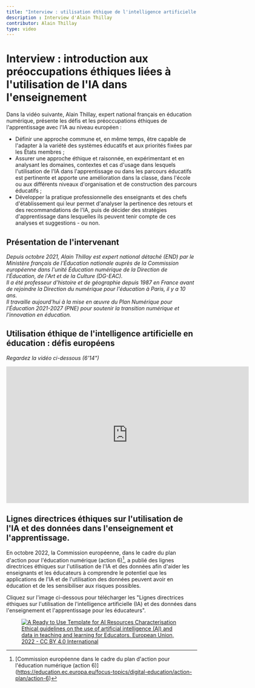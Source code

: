 ```yaml
---
title: "Interview : utilisation éthique de l'intelligence artificielle en éducation"
description : Interview d'Alain Thillay
contributor: Alain Thillay
type: video
---
```


# Interview : introduction aux préoccupations éthiques liées à l'utilisation de l'IA dans l'enseignement

Dans la vidéo suivante, Alain Thillay, expert national français en éducation numérique, présente les défis et les préoccupations éthiques de l'apprentissage avec l'IA au niveau européen :

- Définir une approche commune et, en même temps, être capable de l'adapter à la variété des systèmes éducatifs et aux priorités fixées par les États membres ;
- Assurer une approche éthique et raisonnée, en expérimentant et en analysant les domaines, contextes et cas d'usage dans lesquels l'utilisation de l'IA dans l'apprentissage ou dans les parcours éducatifs est pertinente et apporte une amélioration dans la classe, dans l'école ou aux différents niveaux d'organisation et de construction des parcours éducatifs ;
- Développer la pratique professionnelle des enseignants et des chefs d'établissement qui leur permet d'analyser la pertinence des retours et des recommandations de l'IA, puis de décider des stratégies d'apprentissage dans lesquelles ils peuvent tenir compte de ces analyses et suggestions - ou non.

## Présentation de l'intervenant

*Depuis octobre 2021, Alain Thillay est expert national détaché (END) par le Ministère français de l'Éducation nationale auprès de la Commission européenne dans l'unité Éducation numérique de la Direction de l'Éducation, de l'Art et de la Culture (DG-EAC).*  
*Il a été professeur d'histoire et de géographie depuis 1987 en France avant de rejoindre la Direction du numérique pour l'éducation à Paris, il y a 10 ans.*  
*Il travaille aujourd'hui à la mise en œuvre du Plan Numérique pour l'Éducation 2021-2027 (PNE) pour soutenir la transition numérique et l'innovation en éducation.*

## Utilisation éthique de l'intelligence artificielle en éducation : défis européens  
_Regardez la vidéo ci-dessous (6'14")_

<center><iframe width="640" height="360" src="https://www.youtube.com/embed/Gfzvo1bGkyI?rel=0&showinfo=0&cc_load_policy=1&hl=fr&modestbranding=1" frameborder="0" allowfullscreen></iframe></center>


## Lignes directrices éthiques sur l'utilisation de l'IA et des données dans l'enseignement et l'apprentissage.

En octobre 2022, la Commission européenne, dans le cadre du plan d'action pour l'éducation numérique (action 6)[^1], a publié des lignes directrices éthiques sur l'utilisation de l'IA et des données afin d'aider les enseignants et les éducateurs à comprendre le potentiel que les applications de l'IA et de l'utilisation des données peuvent avoir en éducation et de les sensibiliser aux risques possibles.

Cliquez sur l'image ci-dessous pour télécharger les "Lignes directrices éthiques sur l'utilisation de l'intelligence artificielle (IA) et des données dans l'enseignement et l'apprentissage pour les éducateurs".

<a href="Ethical-guidelines-on-the-use-of-artificial-intelligence-NC0722649ENN.pdf" target="_blank">
<figure>
  <img src="Images/Cover-page-EC-Ethical-guidelines.png" alt="A Ready to Use Template for AI Resources Characterisation"/>
  <figcaption> Ethical guidelines on the use of artificial intelligence (AI) and data in teaching and learning for Educators. European Union, 2022 - CC BY 4.0 International </figcaption>
</figure></a>

[^1]: [Commission européenne dans le cadre du plan d'action pour l'éducation numérique (action 6)] (https://education.ec.europa.eu/focus-topics/digital-education/action-plan/action-6)
